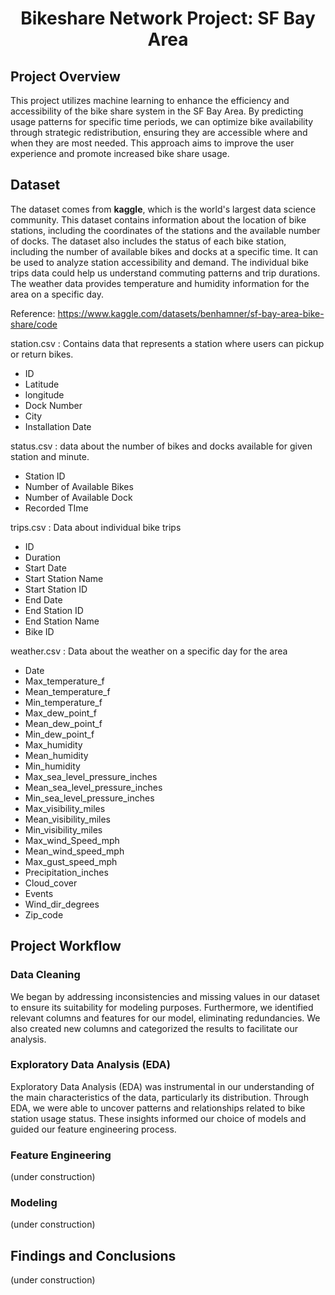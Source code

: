 <div align="center">

# Bikeshare Network Project: SF Bay Area

</div></div> 

## Project Overview
This project utilizes machine learning to enhance the efficiency and accessibility of the bike share system in the SF Bay Area. By predicting usage patterns for specific time periods, we can optimize bike availability through strategic redistribution, ensuring they are accessible where and when they are most needed. This approach aims to improve the user experience and promote increased bike share usage.


## Dataset

The dataset comes from **kaggle**, which is the world's largest data science community. 
This dataset contains information about the location of bike stations, including the coordinates of the stations and the available number of docks. The dataset also includes the status of each bike station, including the number of available bikes and docks at a specific time. It can be used to analyze station accessibility and demand. The individual bike trips data could help us understand commuting patterns and trip durations. The weather data provides temperature and humidity
information for the area on a specific day.

Reference: https://www.kaggle.com/datasets/benhamner/sf-bay-area-bike-share/code

station.csv : Contains data that represents a station where users can pickup or return bikes.
  - ID
  - Latitude
  - longitude
  - Dock Number
  - City
  - Installation Date

status.csv : data about the number of bikes and docks available for given station and minute.
  - Station ID
  - Number of Available Bikes
  - Number of Available Dock
  - Recorded TIme

trips.csv : Data about individual bike trips
  - ID
  - Duration
  - Start Date
  - Start Station Name
  - Start Station ID
  - End Date
  - End Station ID
  - End Station Name
  - Bike ID

weather.csv : Data about the weather on a specific day for the area
  - Date
  - Max_temperature_f                    
  - Mean_temperature_f                   
  - Min_temperature_f                    
  - Max_dew_point_f                     
  - Mean_dew_point_f                    
  - Min_dew_point_f                     
  - Max_humidity                        
  - Mean_humidity                       
  - Min_humidity                        
  - Max_sea_level_pressure_inches        
  - Mean_sea_level_pressure_inches       
  - Min_sea_level_pressure_inches       
  - Max_visibility_miles                
  - Mean_visibility_miles               
  - Min_visibility_miles                
  - Max_wind_Speed_mph                   
  - Mean_wind_speed_mph                 
  - Max_gust_speed_mph                 
  - Precipitation_inches                 
  - Cloud_cover                          
  - Events                            
  - Wind_dir_degrees                     
  - Zip_code     

## Project Workflow

### Data Cleaning
We began by addressing inconsistencies and missing values in our dataset to ensure its suitability for modeling purposes. Furthermore, we identified relevant columns and features for our model, eliminating redundancies. We also created new columns and categorized the results to facilitate our analysis.

### Exploratory Data Analysis (EDA)
Exploratory Data Analysis (EDA) was instrumental in our understanding of the main characteristics of the data, particularly its distribution. Through EDA, we were able to uncover patterns and relationships related to bike station usage status. These insights informed our choice of models and guided our feature engineering process.

### Feature Engineering
(under construction)


### Modeling
(under construction)


## Findings and Conclusions
(under construction)
